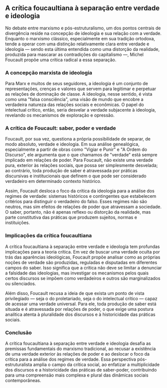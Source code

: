 
## A crítica foucaultiana à separação entre verdade e ideologia

No debate entre marxismo e pós-estruturalismo, um dos pontos centrais de divergência reside na concepção de ideologia e sua relação com a verdade. Enquanto o marxismo clássico, especialmente em sua tradição ortodoxa, tende a operar com uma distinção relativamente clara entre verdade e ideologia — sendo esta última entendida como uma distorção da realidade, produzida para mascarar as contradições do capitalismo —, Michel Foucault propõe uma crítica radical a essa separação.

### A concepção marxista de ideologia

Para Marx e muitos de seus seguidores, a ideologia é um conjunto de representações, crenças e valores que servem para legitimar e perpetuar as relações de dominação de classe. A ideologia, nesse sentido, é vista como uma "falsa consciência", uma visão de mundo que encobre a verdadeira natureza das relações sociais e econômicas. O papel do intelectual crítico, então, seria desvelar a verdade subjacente à ideologia, revelando os mecanismos de exploração e opressão.

### A crítica de Foucault: saber, poder e verdade

Foucault, por sua vez, questiona a própria possibilidade de separar, de modo absoluto, verdade e ideologia. Em sua análise genealógica, especialmente a partir de obras como "Vigiar e Punir" e "A Ordem do Discurso", ele argumenta que o que chamamos de "verdade" está sempre implicado em relações de poder. Para Foucault, não existe uma verdade pura, exterior às relações sociais, que possa ser simplesmente desvelada; ao contrário, toda produção de saber é atravessada por práticas discursivas e institucionais que definem o que pode ser considerado verdadeiro em determinado contexto histórico.

Assim, Foucault desloca o foco da crítica da ideologia para a análise dos regimes de verdade: sistemas históricos e contingentes que estabelecem critérios para distinguir o verdadeiro do falso. Esses regimes não são neutros, mas sim efeitos de relações de poder que atravessam a sociedade. O saber, portanto, não é apenas reflexo ou distorção da realidade, mas parte constitutiva das práticas que produzem sujeitos, normas e instituições.

### Implicações da crítica foucaultiana

A crítica foucaultiana à separação entre verdade e ideologia tem profundas implicações para a teoria crítica. Em vez de buscar uma verdade oculta por trás das aparências ideológicas, Foucault propõe analisar como as próprias noções de verdade são produzidas, reguladas e disputadas em diferentes campos do saber. Isso significa que a crítica não deve se limitar a denunciar a falsidade das ideologias, mas investigar os mecanismos pelos quais certos discursos se impõem como verdadeiros e outros são marginalizados ou silenciados.

Além disso, Foucault recusa a ideia de que exista um ponto de vista privilegiado — seja o do proletariado, seja o do intelectual crítico — capaz de acessar uma verdade universal. Para ele, toda produção de saber está situada e é atravessada por relações de poder, o que exige uma postura analítica atenta à pluralidade dos discursos e à historicidade das práticas sociais.

### Conclusão

A crítica foucaultiana à separação entre verdade e ideologia desafia as premissas fundamentais do marxismo tradicional, ao recusar a existência de uma verdade exterior às relações de poder e ao deslocar o foco da crítica para a análise dos regimes de verdade. Essa perspectiva pós-estruturalista amplia o campo da crítica social, ao enfatizar a multiplicidade dos discursos e a historicidade das práticas de saber-poder, contribuindo para uma compreensão mais complexa e plural das dinâmicas sociais contemporâneas.
```
